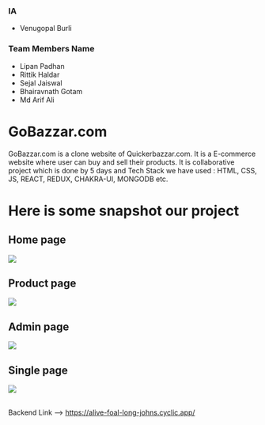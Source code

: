 ### IA ###
 - Venugopal Burli

### Team Members Name ###
- Lipan Padhan 
- Rittik Haldar  
- Sejal Jaiswal
- Bhairavnath Gotam
- Md Arif Ali

 
# GoBazzar.com 
GoBazzar.com is a clone website of Quickerbazzar.com. It is a E-commerce website where user can buy and sell  their products. It is collaborative project which is done by 5 days and Tech Stack we have used : HTML, CSS, JS, REACT, REDUX, CHAKRA-UI, MONGODB etc. 

 
  # Here is some snapshot our project 

 <div>
  <h2> Home page </h2>
 <img src="https://cdn-images-1.medium.com/max/1000/1*hZUSuoLGvQYOnfQfIX5t0g.jpeg">
 <div>

 <div>
  <h2> Product page </h2>
 <img src="https://cdn-images-1.medium.com/max/1000/1*lYhhdgdtfpN0uXw0_ZAm3w.jpeg">
 <div>

 <div>
  <h2> Admin page </h2>
 <img src="https://miro.medium.com/v2/resize:fit:1100/format:webp/1*PfzPPoN-CZhmdN_Pv-j47g.png">
 <div>

 <div>
  <h2> Single page </h2>
 <img src="https://cdn-images-1.medium.com/max/1000/1*gH35OKPLB1uS0CEfCgH_kw.jpeg">
 <div>
 <br/> 

 Backend Link --> https://alive-foal-long-johns.cyclic.app/
